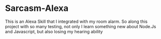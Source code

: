 # Sarcasm-Alexa

This is an Alexa Skill that I integrated with my room alarm. So along this project with so many testing, not only I learn something new about Node.Js and Javascript, but also losing my hearing ability 
